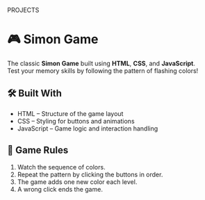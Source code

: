 PROJECTS


# 🎮 Simon Game

The classic **Simon Game** built using **HTML**, **CSS**, and **JavaScript**.  
Test your memory skills by following the pattern of flashing colors!


## 🛠️ Built With

- HTML – Structure of the game layout
- CSS – Styling for buttons and animations
- JavaScript – Game logic and interaction handling


## 🎯 Game Rules

1. Watch the sequence of colors.
2. Repeat the pattern by clicking the buttons in order.
3. The game adds one new color each level.
4. A wrong click ends the game.

